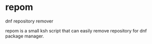# repom
dnf repository remover

repom is a small ksh script that can easily remove repository for dnf package manager.

